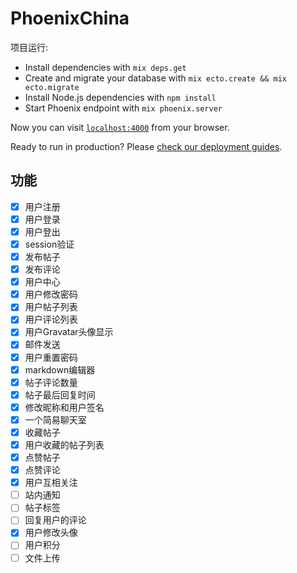 # PhoenixChina

项目运行:

  * Install dependencies with `mix deps.get`
  * Create and migrate your database with `mix ecto.create && mix ecto.migrate`
  * Install Node.js dependencies with `npm install`
  * Start Phoenix endpoint with `mix phoenix.server`

Now you can visit [`localhost:4000`](http://localhost:4000) from your browser.

Ready to run in production? Please [check our deployment guides](http://www.phoenixframework.org/docs/deployment).


## 功能
- [x] 用户注册
- [x] 用户登录
- [x] 用户登出
- [x] session验证
- [x] 发布帖子
- [x] 发布评论
- [x] 用户中心
- [x] 用户修改密码
- [x] 用户帖子列表
- [x] 用户评论列表
- [x] 用户Gravatar头像显示
- [x] 邮件发送
- [x] 用户重置密码
- [x] markdown编辑器
- [x] 帖子评论数量
- [x] 帖子最后回复时间
- [x] 修改昵称和用户签名
- [x] 一个简易聊天室
- [x] 收藏帖子
- [x] 用户收藏的帖子列表
- [x] 点赞帖子
- [x] 点赞评论
- [x] 用户互相关注
- [ ] 站内通知
- [ ] 帖子标签
- [ ] 回复用户的评论
- [x] 用户修改头像
- [ ] 用户积分
- [ ] 文件上传
